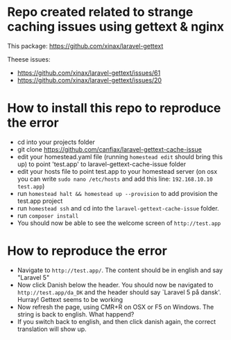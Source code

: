 # Repo created related to strange caching issues using gettext & nginx
This package: https://github.com/xinax/laravel-gettext

Theese issues:

 - https://github.com/xinax/laravel-gettext/issues/61
 - https://github.com/xinax/laravel-gettext/issues/20

# How to install this repo to reproduce the error

 - cd into your projects folder
 - git clone https://github.com/canfiax/laravel-gettext-cache-issue
 - edit your homestead.yaml file (running `homestead edit` should bring this up) to point 'test.app' to laravel-gettext-cache-issue folder
 - edit your hosts file to point test.app to your homestead server (on osx you can write `sudo nano /etc/hosts` and add this line: `192.168.10.10 test.app`)
 - run `homestead halt && homestead up --provision` to add provision the test.app project
 - run `homestead ssh` and cd into the `laravel-gettext-cache-issue` folder.
 - run `composer install`
 - You should now be able to see the welcome screen of `http://test.app`

# How to reproduce the error
 - Navigate to `http://test.app/`. The content should be in english and say "Laravel 5"
 - Now click Danish below the header. You should now be navigated to `http://test.app/da_DK` and the header should say `Laravel 5 på dansk'. Hurray! Gettext seems to be working
 - Now refresh the page, using CMR+R on OSX or F5 on Windows. The string is back to english. What happend?
 - If you switch back to english, and then click danish again, the correct translation will show up.